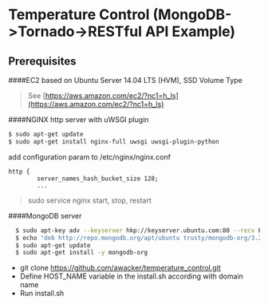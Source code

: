 # Temperature Control (MongoDB->Tornado->RESTful API Example)


## Prerequisites

####EC2 based on Ubuntu Server 14.04 LTS (HVM), SSD Volume Type 
> See [https://aws.amazon.com/ec2/?nc1=h_ls](https://aws.amazon.com/ec2/?nc1=h_ls)

####NGINX http server with uWSGI plugin
```sh
$ sudo apt-get update
$ sudo apt-get install nginx-full uwsgi uwsgi-plugin-python
```
add configuration param to /etc/nginx/nginx.conf
```
http {
        server_names_hash_bucket_size 128;
        ...
```
> sudo service nginx start, stop, restart

####MongoDB server
```sh
  $ sudo apt-key adv --keyserver hkp://keyserver.ubuntu.com:80 --recv EA312927
  $ echo "deb http://repo.mongodb.org/apt/ubuntu trusty/mongodb-org/3.2 multiverse" | sudo tee /etc/apt/sources.list.d/mongodb-org-3.2.list
  $ sudo apt-get update
  $ sudo apt-get install -y mongodb-org
```

- git clone https://github.com/awacker/temperature_control.git
- Define HOST_NAME variable in the install.sh according with domain name
- Run install.sh
